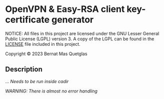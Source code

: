 # OpenVPN & Easy-RSA client key-certificate generator

NOTICE: All files in this project are licensed under the GNU Lesser General Public License (LGPL) version 3. A copy of the LGPL can be found in the [LICENSE](/docs/LICENSE) file included in this project.

Copyright © 2023 Bernat Mas Quetglas

## Description

...
*Needs to be run inside cadir*

*WARNING: There is almost no error handling*
